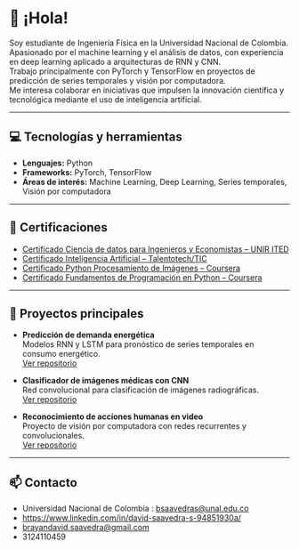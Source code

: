 # 👋 ¡Hola!

Soy estudiante de Ingeniería Física en la Universidad Nacional de Colombia.  
Apasionado por el machine learning y el análisis de datos, con experiencia en deep learning aplicado a arquitecturas de RNN y CNN.  
Trabajo principalmente con PyTorch y TensorFlow en proyectos de predicción de series temporales y visión por computadora.  
Me interesa colaborar en iniciativas que impulsen la innovación científica y tecnológica mediante el uso de inteligencia artificial.

---

## 💻 Tecnologías y herramientas
- **Lenguajes:** Python
- **Frameworks:** PyTorch, TensorFlow
- **Áreas de interés:** Machine Learning, Deep Learning, Series temporales, Visión por computadora

---

## 📜 Certificaciones

- [Certificado Ciencia de datos para Ingenieros y Economistas – UNIR ITED](https://drive.google.com/file/d/1k92IoEFgX3nk7wd-3uvi5UaPYdestQJG/view?usp=drive_link)
- [Certificado Inteligencia Artificial – Talentotech/TIC](https://drive.google.com/file/d/1dqeShnTSqDZF-HNw4k-yUgH9DrUiX-ao/view?usp=drive_link)
- [Certificado Python Procesamiento de Imágenes – Coursera](https://drive.google.com/file/d/1FDVz40qd51wOlfagNxEmSXNtkSlVDm3x/view?usp=drive_link)
- [Certificado Fundamentos de Programación en Python – Coursera](https://drive.google.com/file/d/1pY5kcHP9Qii6OFuiBsCQFFC4S97LHd1v/view?usp=drive_link)


---

## 🚀 Proyectos principales

- **Predicción de demanda energética**  
  Modelos RNN y LSTM para pronóstico de series temporales en consumo energético.  
  [Ver repositorio](https://github.com/Davidev137/energy-demand-prediction)

- **Clasificador de imágenes médicas con CNN**  
  Red convolucional para clasificación de imágenes radiográficas.  
  [Ver repositorio](https://github.com/Davidev137/medical-image-classifier)

- **Reconocimiento de acciones humanas en video**  
  Proyecto de visión por computadora con redes recurrentes y convolucionales.  
  [Ver repositorio](https://github.com/Davidev137/action-recognition-video)

---

## 📫 Contacto
- Universidad Nacional de Colombia : bsaavedras@unal.edu.co
- https://www.linkedin.com/in/david-saavedra-s-94851930a/
- brayandavid.saavedra@gmail.com
- 3124110459
